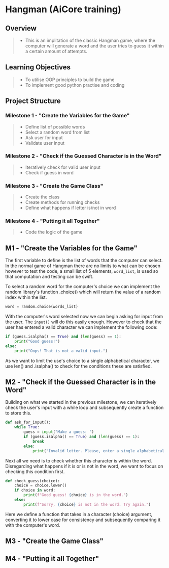 # Hangman (AiCore training)


## Overview 
> - This is an implitation of the classic Hangman game, where the computer will generate a word and the user tries to guess it within a certain amount of attempts. 

## Learning Objectives
> - To utilise OOP principles to build the game
> - To implement good python practise and coding

## Project Structure

### Milestone 1 - "Create the Variables for the Game"
> - Define list of possible words
> - Select a random word from list
> - Ask user for input
> - Validate user input

### Milestone 2 - "Check if the Guessed Character is in the Word"
> - Iteratively check for valid user input
> - Check if guess in word

### Milestone 3 - "Create the Game Class"
> - Create the class
> - Create methods for running checks
> -  Define what happens if letter is/not in word

### Milestone 4 - "Putting it all Together"
> - Code the logic of the game




## M1 - "Create the Variables for the Game"

The first variable to define is the list of words that the computer can select. In the normal game of Hangman there are no limits to what can be chosen however to test the code, a small list of 5 elements, ```word_list```, is used so that computation and testing can be swift.

To select a random word for the computer's choice we can implement the random library's function .choice() which will return the value of a random index within the list. 

```python
word = random.choice(words_list)
```

With the computer's word selected now we can begin asking for input from the user. The ```input()``` will do this easily enough. However to check that the user has entered a valid character we can implement the following code:

```python
if (guess.isalpha() == True) and (len(guess) == 1):
    print("Good guess!")
else:
    print("Oops! That is not a valid input.")
```

As we want to limit the use's choice to a single alphabetical character, we use len() and .isalpha() to check for the conditions these are satisfied.


## M2 - "Check if the Guessed Character is in the Word"

Building on what we started in the previous milestone, we can iteratively check the user's input with a while loop and subsequently create a function to store this. 

```python
def ask_for_input():
    while True:
        guess = input("Make a guess: ")
        if (guess.isalpha() == True) and (len(guess) == 1):
            break
        else:
            print("Invalid letter. Please, enter a single alphabetical character.")
```

Next all we need is to check whether this character is within the word. Disregarding what happens if it is or is not in the word, we want to focus on checking this condition first.

```python
def check_guess(choice):
    choice = choice.lower()
    if choice in word:
        print(f"Good guess! {choice} is in the word.")
    else:
        print(f"Sorry, {choice} is not in the word. Try again.")
```

Here we define a function that takes in a character (choice) argument, converting it to lower case for consistency and subsequently comparing it with the computer's word. 



## M3 - "Create the Game Class"



## M4 - "Putting it all Together"






